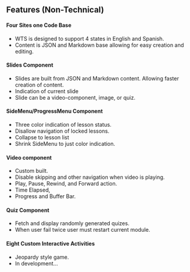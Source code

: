 ## Features (Non-Technical)

#### Four Sites one Code Base
- WTS is designed to support 4 states in English and Spanish. 
- Content is JSON and Markdown base allowing for easy creation and editing.

#### Slides Component
- Slides are built from JSON and Markdown content. Allowing faster creation of content.
- Indication of current slide
- Slide can be a video-component, image, or quiz.

#### SideMenu/ProgressMenu Component 
- Three color indication of lesson status. 
- Disallow navigation of locked lessons.
- Collapse to lesson list
- Shrink SideMenu to just color indication.

#### Video component
- Custom built.
- Disable skipping and other navigation when video is playing.
- Play, Pause, Rewind, and Forward action.
- Time Elapsed, 
- Progress and Buffer Bar. 

#### Quiz Component
- Fetch and display randomly generated quizes.
- When user fail twice user must restart current module.

#### Eight Custom Interactive Activities
- Jeopardy style game.
- In development... 

